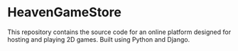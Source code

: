 # HeavenGameStore
This repository contains the source code for an online platform designed for hosting and playing 2D games. Built using Python and Django.
